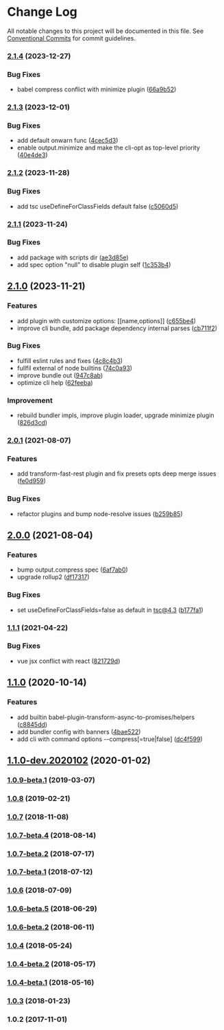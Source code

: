 # Change Log

All notable changes to this project will be documented in this file. See [Conventional Commits](https://conventionalcommits.org) for commit guidelines.

### [2.1.4](https://github.com/allex/rollup-worker/compare/2.1.3...2.1.4) (2023-12-27)


### Bug Fixes

* babel compress conflict with minimize plugin ([66a9b52](https://github.com/allex/rollup-worker/commit/66a9b52353790e49bb965c0dc7f9dc1b5e175f17))

### [2.1.3](https://github.com/allex/rollup-worker/compare/2.1.2...2.1.3) (2023-12-01)


### Bug Fixes

* add default onwarn func ([4cec5d3](https://github.com/allex/rollup-worker/commit/4cec5d3d4792987467024edbf08f17cb6dff1d7d))
* enable output.minimize and make the cli-opt as top-level priority ([40e4de3](https://github.com/allex/rollup-worker/commit/40e4de30482ea0cdae48a78322232b0402cf46ea))

### [2.1.2](https://github.com/allex/rollup-worker/compare/2.1.1...2.1.2) (2023-11-28)


### Bug Fixes

* add tsc useDefineForClassFields default false ([c5060d5](https://github.com/allex/rollup-worker/commit/c5060d53813510ef3abeeab712e176dcc94e21dc))

### [2.1.1](https://github.com/allex/rollup-worker/compare/2.1.0...2.1.1) (2023-11-24)


### Bug Fixes

* add package with scripts dir ([ae3d85e](https://github.com/allex/rollup-worker/commit/ae3d85e5777722bb3edb758cd8821d5ebb709078))
* add spec option "null" to disable plugin self ([1c353b4](https://github.com/allex/rollup-worker/commit/1c353b478dad5b31a2dee42cbfd335315f96a669))

## [2.1.0](https://github.com/allex/rollup-worker/compare/2.0.1...2.1.0) (2023-11-21)


### Features

* add plugin with customize options: [[name,options]] ([c655be4](https://github.com/allex/rollup-worker/commit/c655be4eb15cba65df07e878fbf283bfcbaedc62))
* improve cli bundle, add package dependency internal parses ([cb711f2](https://github.com/allex/rollup-worker/commit/cb711f2a6bebc5ef910dd0c800c70d7b2ea971ff))


### Bug Fixes

* fulfill eslint rules and fixes ([4c8c4b3](https://github.com/allex/rollup-worker/commit/4c8c4b3b9289e28001b2749319f4ab45a83cb1e7))
* fullfil external of node builtins ([74c0a93](https://github.com/allex/rollup-worker/commit/74c0a93a1f85937246bc5db67e47e94e82e01dd7))
* improve bundle out ([947c8ab](https://github.com/allex/rollup-worker/commit/947c8ab1ee05ad020415f398e3a0bdf12ee63901))
* optimize cli help ([62feeba](https://github.com/allex/rollup-worker/commit/62feeba61d5a2b8d0a4d27b6144a96fad1413bc8))


### Improvement

* rebuild bundler impls, improve plugin loader, upgrade minimize plugin ([826d3cd](https://github.com/allex/rollup-worker/commit/826d3cd3a782788c7f7901948f8512bf76735684))

### [2.0.1](https://github.com/allex/rollup-worker/compare/2.0.0...2.0.1) (2021-08-07)


### Features

* add transform-fast-rest plugin and fix presets opts deep merge issues ([fe0d959](https://github.com/allex/rollup-worker/commit/fe0d9594002d1176e38b6d084a0d9630327c9905))


### Bug Fixes

* refactor plugins and bump node-resolve issues ([b259b85](https://github.com/allex/rollup-worker/commit/b259b8562b471e7c0d89852147bc45ecdae22f93))

## [2.0.0](https://github.com/allex/rollup-worker/compare/1.1.1...2.0.0) (2021-08-04)


### Features

* bump output.compress spec ([6af7ab0](https://github.com/allex/rollup-worker/commit/6af7ab079dff8b4edff8dc789ab290733cae33b9))
* upgrade rollup2 ([df17317](https://github.com/allex/rollup-worker/commit/df17317b8cdb19242e1dd54fc12f57344fbf2120))


### Bug Fixes

* set useDefineForClassFields=false as default in tsc@4.3 ([b177fa1](https://github.com/allex/rollup-worker/commit/b177fa1332177df4c5e2d7eb73ebab1b23f1294d))

### [1.1.1](https://github.com/allex/rollup-worker/compare/1.1.0...1.1.1) (2021-04-22)


### Bug Fixes

* vue jsx conflict with react ([821729d](https://github.com/allex/rollup-worker/commit/821729d41f10f204977decd4fe2f579a123d99ef))

## [1.1.0](https://github.com/allex/rollup-worker/compare/1.1.0-dev.2020102...1.1.0) (2020-10-14)


### Features

* add builtin babel-plugin-transform-async-to-promises/helpers ([c8845dd](https://github.com/allex/rollup-worker/commit/c8845ddd953e2226c8c9d3e5c74e6d58187192b4))
* add bundler config with banners ([4bae522](https://github.com/allex/rollup-worker/commit/4bae5229c70d6b897f5081ae85d6d911c544f74f))
* add cli with command options --compress[=true|false] ([dc4f599](https://github.com/allex/rollup-worker/commit/dc4f599ad150856db667666059adf022346b9d85))

## [1.1.0-dev.2020102](https://github.com/allex/rollup-worker/compare/1.0.9-beta.1...1.1.0-dev.2020102) (2020-01-02)

### [1.0.9-beta.1](https://github.com/allex/rollup-worker/compare/1.0.8...1.0.9-beta.1) (2019-03-07)

### [1.0.8](https://github.com/allex/rollup-worker/compare/1.0.7...1.0.8) (2019-02-21)

### [1.0.7](https://github.com/allex/rollup-worker/compare/1.0.7-beta.4...1.0.7) (2018-11-08)

### [1.0.7-beta.4](https://github.com/allex/rollup-worker/compare/1.0.7-beta.2...1.0.7-beta.4) (2018-08-14)

### [1.0.7-beta.2](https://github.com/allex/rollup-worker/compare/1.0.7-beta.1...1.0.7-beta.2) (2018-07-17)

### [1.0.7-beta.1](https://github.com/allex/rollup-worker/compare/1.0.6...1.0.7-beta.1) (2018-07-12)

### [1.0.6](https://github.com/allex/rollup-worker/compare/1.0.6-beta.5...1.0.6) (2018-07-09)

### [1.0.6-beta.5](https://github.com/allex/rollup-worker/compare/1.0.6-beta.2...1.0.6-beta.5) (2018-06-29)

### [1.0.6-beta.2](https://github.com/allex/rollup-worker/compare/1.0.4...1.0.6-beta.2) (2018-06-11)

### [1.0.4](https://github.com/allex/rollup-worker/compare/1.0.4-beta.2...1.0.4) (2018-05-24)

### [1.0.4-beta.2](https://github.com/allex/rollup-worker/compare/1.0.4-beta.1...1.0.4-beta.2) (2018-05-17)

### [1.0.4-beta.1](https://github.com/allex/rollup-worker/compare/1.0.3...1.0.4-beta.1) (2018-05-16)

### [1.0.3](https://github.com/allex/rollup-worker/compare/1.0.2...1.0.3) (2018-01-23)

### 1.0.2 (2017-11-01)
